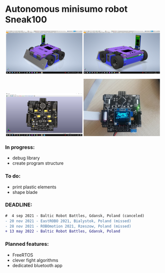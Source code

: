 # Autonomous minisumo robot Sneak100 

<p align="center">
  <img src="/docs/readme/sneak100_project1.png" width="49%" />
  <img src="/docs/readme/sneak100_project2.png" width="49%" />
</p>

<p align="center">
  <img src="/docs/readme/Zrzut ekranu (284).png" width="49%" />
  <img src="/docs/readme/main_board_v1.1.jpg" width="49%" />
</p>

### In progress:
- debug library
- create program structure

### To do:
- print plastic elements
- shape blade

### DEADLINE:
```diff
#  4 sep 2021 - Baltic Robot Battles, Gdansk, Poland (canceled)
- 20 nov 2021 - EastROBO 2021, Bialystok, Poland (missed)
- 28 nov 2021 - ROBOmotion 2021, Rzeszow, Poland (missed)
+ 13 may 2022 - Baltic Robot Battles, Gdansk, Poland
```

### Planned features:
- FreeRTOS
- clever fight algorithms
- dedicated bluetooth app
